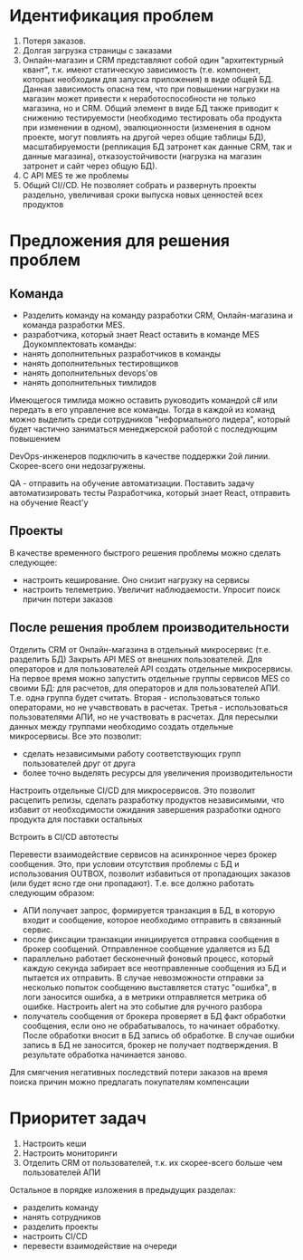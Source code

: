 # Идентификация проблем

1. Потеря заказов.
2. Долгая загрузка страницы с заказами
3. Онлайн-магазин и CRM представляют собой один "архитектурный квант", т.к. имеют статическую зависимость (т.е. компонент, которых необходим для запуска приложения) в виде общей БД. Данная зависимость опасна тем, что при повышении нагрузки на магазин может привести к неработоспособности не только магазина, но и CRM.
Общий элемент в виде БД также приводит к снижению тестируемости (необходимо тестировать оба продукта
при изменении в одном), эвалюционности (изменения в одном проекте, могут повлиять на другой через общие таблицы БД), масштабируемости (репликация БД затронет как данные CRM, так и данные магазина), отказоустойчивости (нагрузка на магазин затронет и сайт через общую БД).
4. С API MES те же проблемы
5. Общий CI//CD. Не позволяет собрать и развернуть проекты раздельно, увеличивая сроки выпуска новых ценностей всех продуктов

# Предложения для решения проблем

## Команда

- Разделить команду на команду разработки CRM, Онлайн-магазина и команда разработки MES.
- разработчика, который знает React оставить в команде MES
Доукомплектовать команды:
- нанять дополнительных разработчиков в команды
- нанять дополнительных тестировщиков
- нанять дополнительных devops'ов
- нанять дополнительных тимлидов

Имеющегося тимлида можно оставить руководить командой c# или передать в его управление все команды.
Тогда в каждой из команд можно выделить среди сотрудников "неформального лидера",
который будет частично заниматься менеджерской работой с последующим повышением

DevOps-инженеров подключить в качестве поддержки 2ой линии. Скорее-всего они недозагружены.

QA - отправить на обучение автоматизации. Поставить задачу автоматизировать тесты
Разработчика, который знает React, отправить на обучение React'у

## Проекты

В качестве временного быстрого решения проблемы можно сделать следующее:
- настроить кеширование. Оно снизит нагрузку на сервисы
- настроить телеметрию. Увеличит наблюдаемости. Упросит поиск причин потери заказов

## После решения проблем производительности

Отделить CRM от Онлайн-магазина в отдельный микросервис (т.е. разделить БД)
Закрыть API MES от внешних пользователей. Для операторов и для пользователей API создать отдельные микросервисы. На первое время можно запустить отдельные группы сервисов MES со своими БД: для расчетов, для операторов и для пользователей АПИ. Т.е. одна группа будет считать.
Вторая - использоваться только операторами, но не учавствовать в расчетах. Третья - использоваться пользователями АПИ, но не участвовать в расчетах. Для пересылки данных между группами необходимо создать отдельные микросервисы.
Все это позволит:
- сделать независимыми работу соответствующих групп пользователей друг от друга
- более точно выделять ресурсы для увеличения производительности

Настроить отдельные CI/CD для микросервисов.
Это позволит расцепить релизы, сделать разработку продуктов независимыми, что избавит от необходимости ожидания завершения
разработки одного продукта для поставки остальных

Встроить в CI/CD автотесты

Перевести взаимодействие сервисов на асинхронное через брокер сообщения. Это, при условии отсутствия проблемы с БД и использования  OUTBOX,
позволит избавиться от пропадающих заказов (или будет ясно где они пропадают). Т.е. все должно работать следующим образом:
- АПИ получает запрос, формируется транзакция в БД, в которую входит и сообщение, которое необходимо отправить в связанный сервис.
- после фиксации транзакции инициируется отправка сообщения в брокер сообщений. Отправленное сообщение удаляется из БД
- параллельно работает бесконечный фоновый процесс, который каждую секунда забирает все неотправленные сообщения из БД
и пытается их отправить. В случае невозможности отправки за несколько попыток сообщению выставляется статус "ошибка",
в логи заносится ошибка, а в метрики отправляется метрика об ошибке. Настроить alert на это событие для ручного разбора
- получатель сообщения от брокера проверяет в БД факт обработки сообщения, если оно не обрабатывалось,
то начинает обработку. После обработки вносит в БД запись об обработке. В случае ошибки запись в БД не заносится,
брокер не получает подтверждения. В результате обработка начинается заново.

Для смягчения негативных последствий потери заказов на время поиска причин можно предлагать покупателям компенсации

# Приоритет задач

1. Настроить кеши
2. Настроить мониторинги
3. Отделить CRM от пользователей, т.к. их скорее-всего больше чем пользователей АПИ

Остальное в порядке изложения в предыдущих разделах:

- разделить команду
- нанять сотрудников
- разделить проекты
- настроить CI/CD
- перевести взаимодействие на очереди